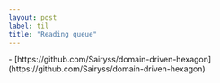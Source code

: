 ```yaml
---
layout: post
label: til
title: "Reading queue"
---
```


<p>
  
</p>
- [https://github.com/Sairyss/domain-driven-hexagon](https://github.com/Sairyss/domain-driven-hexagon)

